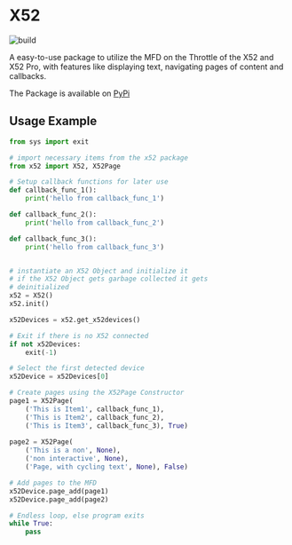 # X52
![build](https://github.com/raflchan/x52/workflows/build/badge.svg)

A easy-to-use package to utilize the MFD on the Throttle of the X52 and X52 Pro, with features like displaying text, navigating pages of content and callbacks.

The Package is available on [PyPi](https://pypi.org/project/x52/)

## Usage Example

```python
from sys import exit

# import necessary items from the x52 package
from x52 import X52, X52Page

# Setup callback functions for later use
def callback_func_1():
    print('hello from callback_func_1')

def callback_func_2():
    print('hello from callback_func_2')

def callback_func_3():
    print('hello from callback_func_3')


# instantiate an X52 Object and initialize it
# if the X52 Object gets garbage collected it gets
# deinitialized
x52 = X52()
x52.init()

x52Devices = x52.get_x52devices()

# Exit if there is no X52 connected
if not x52Devices:
    exit(-1)

# Select the first detected device
x52Device = x52Devices[0]

# Create pages using the X52Page Constructor
page1 = X52Page(
    ('This is Item1', callback_func_1),
    ('This is Item2', callback_func_2),
    ('This is Item3', callback_func_3), True)
    
page2 = X52Page(
    ('This is a non', None),
    ('non interactive', None),
    ('Page, with cycling text', None), False)

# Add pages to the MFD
x52Device.page_add(page1)
x52Device.page_add(page2)

# Endless loop, else program exits
while True:
    pass

```